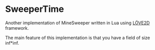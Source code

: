 # SweeperTime
Another implementation of MineSweeper written in Lua using [LÖVE2D](https://love2d.org) framework.

The main feature of this implementation is that you have a field of size inf*inf.
